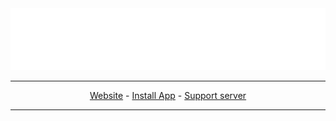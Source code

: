 <div align="center">
  <picture>
     <source media="(prefers-color-scheme: dark)" srcset="www/public/hero-title-transparent.png">
     <source media="(prefers-color-scheme: light)" srcset="www/public/hero-title-transparent-dark.png">
     <img alt="Archiver logo" src="www/public/hero-title-transparent.png">
  </picture>


-------
<a href="https://archiver.asterisk.lol">Website</a> - <a href="https://discord.com/oauth2/authorize?client_id=1311438512045949029">Install App</a> - <a href="https://discord.gg/d3a9dW9KHN">Support server</a>

-------
</div>
